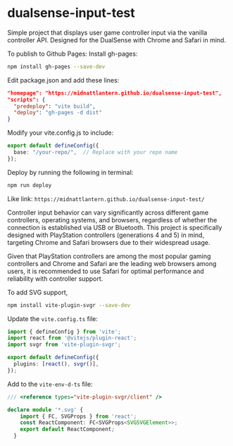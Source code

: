 # dualsense-input-test
Simple project that displays user game controller input via the vanilla controller API. Designed for the DualSense with Chrome and Safari in mind.

To publish to Github Pages:
Install gh-pages:
```zsh
npm install gh-pages --save-dev
```

Edit package.json and add these lines:
```json
"homepage": "https://midnattlantern.github.io/dualsense-input-test",
"scripts": {
  "predeploy": "vite build",
  "deploy": "gh-pages -d dist"
}
```

Modify your vite.config.js to include:
```typescript
export default defineConfig({
  base: "/your-repo/",  // Replace with your repo name
});
```

Deploy by running the following in terminal:
```zsh
npm run deploy
```

Like link: `https://midnattlantern.github.io/dualsense-input-test/`



Controller input behavior can vary significantly across different game controllers, operating systems, and browsers, regardless of whether the connection is established via USB or Bluetooth. This project is specifically designed with PlayStation controllers (generations 4 and 5) in mind, targeting Chrome and Safari browsers due to their widespread usage.

Given that PlayStation controllers are among the most popular gaming controllers and Chrome and Safari are the leading web browsers among users, it is recommended to use Safari for optimal performance and reliability with controller support.

To add SVG support,
```zsh
npm install vite-plugin-svgr --save-dev
```

Update the `vite.config.ts` file:
```ts
import { defineConfig } from 'vite';
import react from '@vitejs/plugin-react';
import svgr from 'vite-plugin-svgr';

export default defineConfig({
  plugins: [react(), svgr()],
});
```

Add to the `vite-env-d-ts` file:
```ts
/// <reference types="vite-plugin-svgr/client" />

declare module '*.svg' {
    import { FC, SVGProps } from 'react';
    const ReactComponent: FC<SVGProps<SVGSVGElement>>;
    export default ReactComponent;
  }
```
